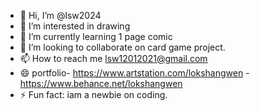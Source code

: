 - 👋 Hi, I’m @lsw2024
- 👀 I’m interested in drawing
- 🌱 I’m currently learning 1 page comic
- 💞️ I’m looking to collaborate on card game project.
- 📫 How to reach me lsw12012021@gmail.com
- 😄 portfolio- https://www.artstation.com/lokshangwen
             - https://www.behance.net/lokshangwen 
- ⚡ Fun fact: iam a newbie on coding.

<!---
lsw2024/lsw2024 is a ✨ special ✨ repository because its `README.md` (this file) appears on your GitHub profile.
You can click the Preview link to take a look at your changes.
--->

